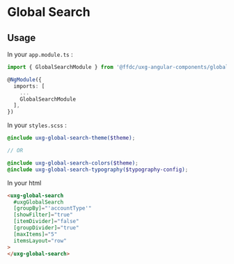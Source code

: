 # Global Search

## Usage

In your `app.module.ts` :

```ts
import { GlobalSearchModule } from '@ffdc/uxg-angular-components/global-search';

@NgModule({
  imports: [
    ...
    GlobalSearchModule
  ],
})
```

In your `styles.scss` :

```scss
@include uxg-global-search-theme($theme);

// OR

@include uxg-global-search-colors($theme);
@include uxg-global-search-typography($typography-config);
```

In your html

```html
<uxg-global-search
  #uxgGlobalSearch
  [groupBy]="'accountType'"
  [showFilter]="true"
  [itemDivider]="false"
  [groupDivider]="true"
  [maxItems]="5"
  itemsLayout="row"
>
</uxg-global-search>
```

